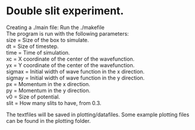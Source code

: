 # Double slit experiment.

Creating a ./main file: Run the ./makefile <br />
The program is run with the following parameters: <br />
size = Size of the box to simulate. <br />
dt = Size of timestep. <br />
time = Time of simulation. <br />
xc = X coordinate of the center of the wavefunction. <br />
yx = Y coordinate of the center of the wavefunction. <br />
sigmax = Initial width of wave function in the x direction. <br />
sigmay = Initial width of wave function in the y direction. <br />
px = Momentum in the x direction. <br />
py = Momentum in the y direction. <br />
v0 = Size of potential. <br />
slit = How many slits to have, from 0.3. <br />

The textfiles will be saved in plotting/datafiles. Some example plotting files can be found in the plotting folder. <br />
